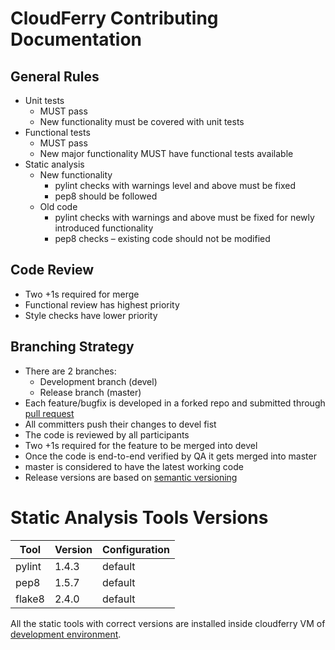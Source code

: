 # CloudFerry Contributing Documentation

## General Rules

 * Unit tests
    * MUST pass
    * New functionality must be covered with unit tests
 * Functional tests
    * MUST pass
    * New major functionality MUST have functional tests available
 * Static analysis
    * New functionality
       - pylint checks with warnings level and above must be fixed
       - pep8 should be followed
    * Old code
       - pylint checks with warnings and above must be fixed for newly
         introduced functionality
       - pep8 checks – existing code should not be modified

## Code Review

 * Two +1s required for merge
 * Functional review has highest priority
 * Style checks have lower priority

## Branching Strategy

 * There are 2 branches:
      * Development branch (devel)
      * Release branch (master)
 * Each feature/bugfix is developed in a forked repo and submitted
   through [pull request](https://help.github.com/articles/using-pull-requests/)
 * All committers push their changes to devel fist
 * The code is reviewed by all participants
 * Two +1s required for the feature to be merged into devel
 * Once the code is end-to-end verified by QA it gets merged into master
 * master is considered to have the latest working code
 * Release versions are based on [semantic versioning](http://semver.org/)

# Static Analysis Tools Versions

Tool   | Version | Configuration
-------|---------|--------------
pylint | 1.4.3   | default
pep8   | 1.5.7   | default
flake8 | 2.4.0   | default

All the static tools with correct versions are installed inside cloudferry VM
of [development environment](devlab/README.md).

